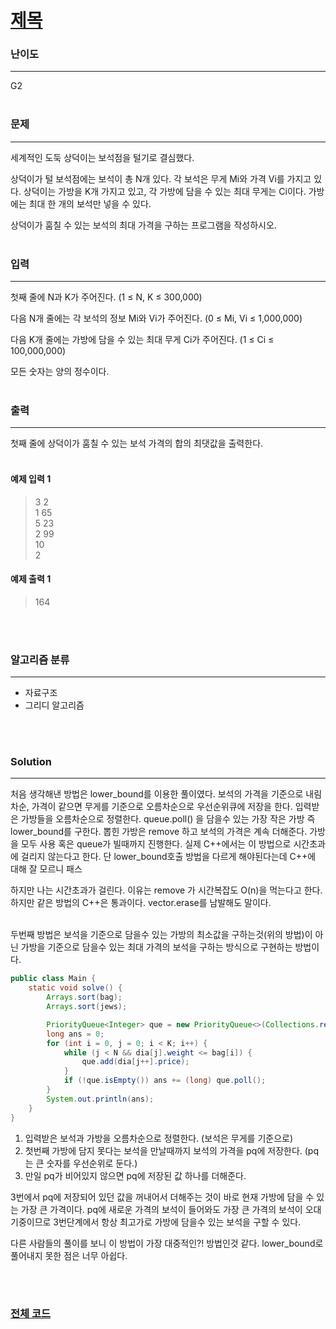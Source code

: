 # [제목](https://www.acmicpc.net/problem/1202)

### 난이도

***
G2
<br><br>

### 문제

***
세계적인 도둑 상덕이는 보석점을 털기로 결심했다.

상덕이가 털 보석점에는 보석이 총 N개 있다. 각 보석은 무게 Mi와 가격 Vi를 가지고 있다. 상덕이는 가방을 K개 가지고 있고, 각 가방에 담을 수 있는 최대 무게는 Ci이다. 가방에는 최대 한 개의 보석만 넣을
수 있다.

상덕이가 훔칠 수 있는 보석의 최대 가격을 구하는 프로그램을 작성하시오.
<br><br>

### 입력

***
첫째 줄에 N과 K가 주어진다. (1 ≤ N, K ≤ 300,000)

다음 N개 줄에는 각 보석의 정보 Mi와 Vi가 주어진다. (0 ≤ Mi, Vi ≤ 1,000,000)

다음 K개 줄에는 가방에 담을 수 있는 최대 무게 Ci가 주어진다. (1 ≤ Ci ≤ 100,000,000)

모든 숫자는 양의 정수이다.
<br><br>

### 출력

***
첫째 줄에 상덕이가 훔칠 수 있는 보석 가격의 합의 최댓값을 출력한다.
<br><br>

#### 예제 입력 1

> 3 2   
1 65    
5 23    
2 99    
10  
2

#### 예제 출력 1

> 164

<br><br>

### 알고리즘 분류

***

* 자료구조
* 그리디 알고리즘

<br><br>

### Solution

***


처음 생각해낸 방법은 lower_bound를 이용한 풀이였다. 보석의 가격을 기준으로 내림차순, 가격이 같으면 무게를 기준으로 오름차순으로 우선순위큐에 저장을 한다. 입력받은 가방들을 오름차순으로 정렬한다.
queue.poll() 을 담을수 있는 가장 작은 가방 즉 lower_bound를 구한다. 뽑힌 가방은 remove 하고 보석의 가격은 계속 더해준다. 가방을 모두 사용 혹은 queue가 빌때까지 진행한다. 실제
C++에서는 이 방법으로 시간초과에 걸리지 않는다고 한다. 단 lower_bound호출 방법을 다르게 해야된다는데 C++에 대해 잘 모르니 패스

하지만 나는 시간초과가 걸린다. 이유는 remove 가 시간복잡도 O(n)을 먹는다고 한다. 하지만 같은 방법의 C++은 통과이다. vector.erase를 남발해도 말이다.
<br><br>

두번째 방법은 보석을 기준으로 담을수 있는 가방의 최소값을 구하는것(위의 방법)이 아닌 가방을 기준으로 담을수 있는 최대 가격의 보석을 구하는 방식으로 구현하는 방법이다.

```java
public class Main {
    static void solve() {
        Arrays.sort(bag);
        Arrays.sort(jews);

        PriorityQueue<Integer> que = new PriorityQueue<>(Collections.reverseOrder());
        long ans = 0;
        for (int i = 0, j = 0; i < K; i++) {
            while (j < N && dia[j].weight <= bag[i]) {
                que.add(dia[j++].price);
            }
            if (!que.isEmpty()) ans += (long) que.poll();
        }
        System.out.println(ans);
    }
}
```

1. 입력받은 보석과 가방을 오름차순으로 정렬한다. (보석은 무게를 기준으로)
2. 첫번째 가방에 담지 못다는 보석을 만날때까지 보석의 가격을 pq에 저장한다. (pq는 큰 숫자를 우선순위로 둔다.)
3. 만일 pq가 비어있지 않으면 pq에 저장된 값 하나를 더해준다.

3번에서 pq에 저장되어 있던 값을 꺼내어서 더해주는 것이 바로 현재 가방에 담을 수 있는 가장 큰 가격이다. pq에 새로운 가격의 보석이 들어와도 가장 큰 가격의 보석이 오대기중이므로 3번단계에서 항상 최고가로
가방에 담을수 있는 보석을 구할 수 있다.

다른 사람들의 풀이를 보니 이 방법이 가장 대중적인?! 방법인것 같다. lower_bound로 풀어내지 못한 점은 너무 아쉽다.

<br><br>

### [전체 코드](https://github.com/Jungmin-Seo0527/CodingTest/blob/main/src/greedy/BOJ1202_보석_도둑.java)
